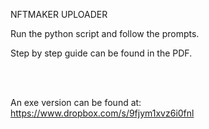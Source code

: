NFTMAKER UPLOADER

Run the python script and follow the prompts. 

Step by step guide can be found in the PDF.


<br><br>

An exe version can be found at: https://www.dropbox.com/s/9fjym1xvz6i0fnl
